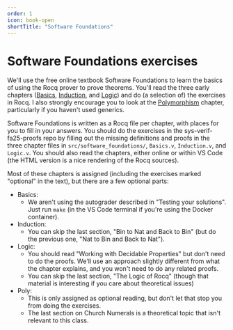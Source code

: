 ```yaml
---
order: 1
icon: book-open
shortTitle: "Software Foundations"
---
```


# Software Foundations exercises

We'll use the free online textbook Software Foundations to learn the basics of using the Rocq prover to prove theorems. You'll read the three early chapters ([Basics](https://softwarefoundations.cis.upenn.edu/lf-current/Basics.html), [Induction](https://softwarefoundations.cis.upenn.edu/lf-current/Induction.html), and [Logic](https://softwarefoundations.cis.upenn.edu/lf-current/Logic.html)) and do (a selection of) the exercises in Rocq. I also strongly encourage you to look at the [Polymorphism](https://softwarefoundations.cis.upenn.edu/lf-current/Poly.html) chapter, particularly if you haven't used generics.

Software Foundations is written as a Rocq file per chapter, with places for you to fill in your answers. You should do the exercises in the sys-verif-fa25-proofs repo by filling out the missing definitions and proofs in the three chapter files in `src/software_foundations/`, `Basics.v`, `Induction.v`, and `Logic.v`. You should also read the chapters, either online or within VS Code (the HTML version is a nice rendering of the Rocq sources).

Most of these chapters is assigned (including the exercises marked "optional" in the text), but there are a few optional parts:

- Basics:
  - We aren't using the autograder described in "Testing your solutions". Just run `make` (in the VS Code terminal if you're using the Docker container).
- Induction:
  - You can skip the last section, "Bin to Nat and Back to Bin" (but do the previous one, "Nat to Bin and Back to Nat").
- Logic:
  - You should read "Working with Decidable Properties" but don't need to do the proofs. We'll use an approach slightly different from what the chapter explains, and you won't need to do any related proofs.
  - You can skip the last section, "The Logic of Rocq" (though that material is interesting if you care about theoretical issues)
- Poly:
  - This is only assigned as optional reading, but don't let that stop you from doing the exercises.
  - The last section on Church Numerals is a theoretical topic that isn't relevant to this class.
